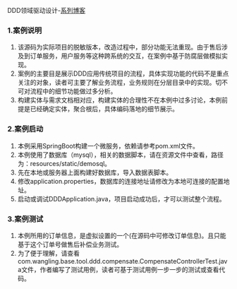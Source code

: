 DDD领域驱动设计-[系列博客](https://www.cnblogs.com/wlandwl/p/ddd_one.html)
### 1.案例说明

1. 该源码为实际项目的脱敏版本，改造过程中，部分功能无法重现。由于售后涉及到订单服务，用户服务等这种跨系统的交互，在案例中基于防腐层做模拟实现。
2. 案例的主要目是展示DDD应用传统项目的流程，具体实现功能的代码不是重点关注的对象，读者可主要了解业务流程，业务规则在分层目录中的实现。切不可对流程中的细节功能做过多分析。
3. 构建实体与需求文档相对应，构建实体的合理性不在本例中过多讨论，本例前提是已经确定实体，聚合根后，具体编码落地的细节展示。

### 2.案例启动
1. 本例采用SpringBoot构建一个微服务，依赖请参考pom.xml文件。
2. 本例使用了数据库（mysql），相关的数据脚本，请在资源文件中查看，路径为：resources/static/demosql。
3. 先在本地或服务器上面构建好数据库，导入数据表脚本。
4. 修改application.properties，数据库的连接地址请修改为本地可连接的配置地址。
5. 启动或调试DDDApplication.java，项目启动成功后，才可以测试整个流程。

### 3.案例测试
1. 本例所用的订单信息，是虚拟设置的一个(在源码中可修改订单信息)。且只能基于这个订单号做售后补偿业务测试。
2. 为了便于理解，请查看com.wangling.base.tool.ddd.compensate.CompensateControllerTest.java文件，作者编写了测试用例，读者可基于测试用例一步一步的测试或查看代码。


